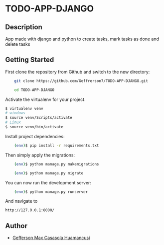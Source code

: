 # TODO-APP-DJANGO

## Description

App made with django and python to create tasks, mark tasks as done and delete tasks

## Getting Started

First clone the repository from Github and switch to the new directory:

```bash
    git clone https://github.com/Geffrerson7/TODO-APP-DJANGO.git
```

```bash
    cd TODO-APP-DJANGO
```

Activate the virtualenv for your project.

```sh
$ virtualenv venv
# windows
$ source venv/Scripts/activate
# Linux
$ source venv/bin/activate
```

Install project dependencies:

```bash
    (env)$ pip install -r requirements.txt
```

Then simply apply the migrations:

```bash
    (env)$ python manage.py makemigrations
```

```bash
    (env)$ python manage.py migrate
```

You can now run the development server:

```bash
    (env)$ python manage.py runserver
```

And navigate to

```sh
http://127.0.0.1:8000/
```

## Author

- [Gefferson Max Casasola Huamancusi](https://www.github.com/Geffrerson7)
